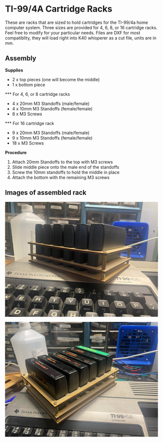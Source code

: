 # TI-99/4A Cartridge Racks

These are racks that are sized to hold cartridges for the TI-99/4a home computer system.  Three sizes are provided for 4, 6, 8, or 16 cartridge racks.  Feel free to modify for your particular needs.  Files are DXF for most compatiblity, they will load right into K40 whisperer as a cut file, units are in mm.

## Assembly

**Supplies**

- 2 x top pieces (one will become the middle)
- 1 x bottom piece

*** For 4, 6, or 8 cartridge racks
- 4 x 20mm M3 Standoffs (male/female)
- 4 x 10mm M3 Standoffs (female/female)
- 8 x M3 Screws

*** For 16 cartridge rack
- 9 x 20mm M3 Standoffs (male/female)
- 9 x 10mm M3 Standoffs (female/female)
- 18 x M3 Screws

**Procedure**

1. Attach 20mm Standoffs to the top with M3 screws 
2. Slide middle piece onto the male end of the standoffs
3. Screw the 10mm standoffs to hold the middle in place
4. Attach the bottom with the remaining M3 screws

## Images of assembled rack

![Rack-Image](https://github.com/ktelep/TI99_cart_rack/blob/main/Cart_holder.jpg)

![Rack-Image2](https://github.com/ktelep/TI99_cart_rack/blob/main/Cart_holder_2.jpg)
